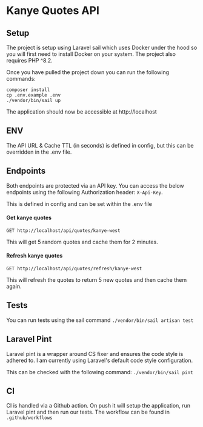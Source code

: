 # Kanye Quotes API

## Setup
The project is setup using Laravel sail which uses Docker under the hood so you will first need to install
Docker on your system. The project also requires PHP ^8.2.

Once you have pulled the project down you can run the following commands:

```
composer install
cp .env.example .env
./vendor/bin/sail up
```
The application should now be accessible at http://localhost

## ENV
The API URL & Cache TTL (in seconds) is defined in config, but this can be overridden in the .env file.

## Endpoints
Both endpoints are protected via an API key. You can access the below endpoints using the following Authorization header: `X-Api-Key`.

This is defined in config and can be set within the .env file

#### Get kanye quotes
```
GET http://localhost/api/quotes/kanye-west
```

This will get 5 random quotes and cache them for 2 minutes.

#### Refresh kanye quotes
```
GET http://localhost/api/quotes/refresh/kanye-west
```

This will refresh the quotes to return 5 new quotes and then cache them again.

## Tests
You can run tests using the sail command `./vendor/bin/sail artisan test`

## Laravel Pint
Laravel pint is a wrapper around CS fixer and ensures the code style is adhered to. I am currently using Laravel's
default code style configuration. 

This can be checked with the following command: `./vendor/bin/sail pint`

## CI
CI is handled via a Github action. On push it will setup the application, run Laravel pint and then run our tests.
The workflow can be found in `.github/workflows`
